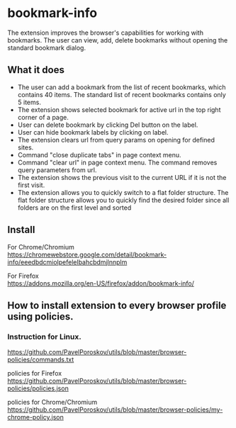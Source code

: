 # bookmark-info
The extension improves the browser's capabilities for working with bookmarks.
The user can view, add, delete bookmarks without opening the standard bookmark dialog.

## What it does

* The user can add a bookmark from the list of recent bookmarks, which contains 40 items. The standard list of recent bookmarks contains only 5 items.
* The extension shows selected bookmark for active url in the top right corner of a page.
* User can delete bookmark by clicking Del button on the label.
* User can hide bookmark labels by clicking on label.
* The extension clears url from query params on opening for defined sites.
* Command "close duplicate tabs" in page context menu.
* Command "clear url" in page context menu. The command removes query parameters from url.
* The extension shows the previous visit to the current URL if it is not the first visit.
* The extension allows you to quickly switch to a flat folder structure. The flat folder structure allows you to quickly find the desired folder since all folders are on the first level and sorted

## Install  
For Chrome/Chromium  
https://chromewebstore.google.com/detail/bookmark-info/eeedbdcmiolpefelelbahcbdmjlnnplm

For Firefox  
https://addons.mozilla.org/en-US/firefox/addon/bookmark-info/


## How to install extension to every browser profile using policies.  
### Instruction for Linux. 
https://github.com/PavelPoroskov/utils/blob/master/browser-policies/commands.txt

policies for Firefox  
https://github.com/PavelPoroskov/utils/blob/master/browser-policies/policies.json  

policies for Chrome/Chromium  
https://github.com/PavelPoroskov/utils/blob/master/browser-policies/my-chrome-policy.json
